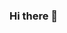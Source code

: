 ### Hi there 👋

<!--
[![trophy](https://github-profile-trophy.vercel.app/?username=yamamoto99)](https://github.com/yamamoto99/github-profile-trophy)
-->
<!--
[![yamamoto99's GitHub stats](https://github-readme-stats.vercel.app/api?username=yamamoto99&show_icons=true&theme=midnight-purple)](https://github.com/yamamoto99/github-readme-stats)

[![Top Langs](https://github-readme-stats.vercel.app/api/top-langs/?username=yamamoto99&theme=midnight-purple&hide=jupyter%20notebook,html,css)](https://github.com/yamamoto99/github-readme-stats)
-->
<!--
**yamamoto99/yamamoto99** is a ✨ _special_ ✨ repository because its `README.md` (this file) appears on your GitHub profile.

Here are some ideas to get you started:

- 🔭 I’m currently working on ...
- 🌱 I’m currently learning ...
- 👯 I’m looking to collaborate on ...
- 🤔 I’m looking for help with ...
- 💬 Ask me about ...
- 📫 How to reach me: ...
- 😄 Pronouns: ...
- ⚡ Fun fact: ...
-->
